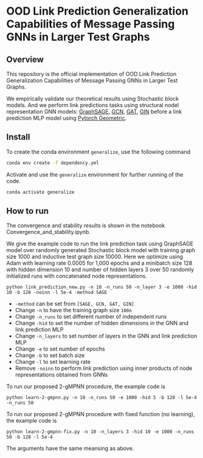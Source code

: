 # OOD Link Prediction Generalization Capabilities of Message Passing GNNs in Larger Test Graphs

## Overview

This repository is the official implementation of OOD Link Prediction Generalization Capabilities of Message Passing GNNs in Larger Test Graphs.

We empirically validate our theoretical results using Stochastic block models. And we perform link predictions tasks using structural nodel representation GNN models: [GraphSAGE](https://github.com/williamleif/GraphSAGE), [GCN](https://github.com/tkipf/gcn), [GAT](https://personal.utdallas.edu/~fxc190007/courses/20S-7301/GAT-questions.pdf), [GIN](https://github.com/weihua916/powerful-gnns) before a link prediction MLP model using [Pytorch Geometric](https://github.com/pyg-team/pytorch_geometric).

## Install

To create the conda environment `generalize`, use the following command

```bash
conda env create -f dependency.yml
```

Activate and use the `generalize` environment for further running of the code.

```bash
conda activate generalize
```
 
 ## How to run
 
 The convergence and stability results is shown in the notebook Convergence_and_stability.ipynb.
 
 We give the example code to run the link prediction task using GraphSAGE model over randomly generated Stochastic block model with training graph size 1000 and inductive test graph size 10000. Here we optimize using Adam with learning rate 0.0005 for 1,000 epochs and a minibatch size 128 with hidden dimension 10 and number of hidden layers 3 over 50 randomly initialized runs with concatenated node representations.
 
 ```train
 python link_prediction_new.py -n 10 -n_runs 50 -n_layer 3 -e 1000 -hid 10 -b 128 -noinn -l 5e-4 -method SAGE
 ```
 
 * `-method` can be set from `[SAGE, GCN, GAT, GIN]`
 * Change `-n` to have the training graph size `100n`
 * Change `-n_runs` to set different number of independent runs
 * Change `-hid` to set the number of hidden dimensions in the GNN and link prediction MLP
 * Change `-n_layers` to set number of layers in the GNN and link prediction MLP
 * Change `-e` to set number of epochs
 * Change `-b` to set batch size
 * Change `-l` to set learning rate
 * Remove `-noinn` to perform link prediction using inner products of node representations obtained from GNNs


 To run our proposed 2-gMPNN procedure, the example code is 
  ```train
  python learn-2-gmpnn.py -n 10 -n_runs 50 -e 1000 -hid 5 -b 128 -l 5e-4 -n_runs 50
  ```
  
 To run our proposed 2-gMPNN procedure with fixed function (no learning), the example code is 
  ```train
  python learn-2-gmpnn-fix.py -n 10 -n_layers 3 -hid 10 -e 1000 -n_runs 50 -b 128 -l 5e-4
  ```
  
  The arguments have the same meansing as above.
